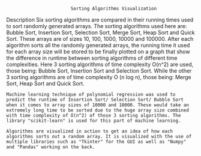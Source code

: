 
                            Sorting Algorithms Visualization
Description
	Six sorting algorithms are compared in their running times used to sort randomly generated arrays. The sorting algorithms used here are: Bubble Sort, Insertion Sort, Selection Sort, Merge Sort, Heap Sort and Quick Sort. These arrays are of sizes 10, 100, 1000, 10000 and 100000. After each algorithm sorts all the randomly generated arrays, the running time it used for each array size will be stored to be finally plotted on a graph that show the difference in runtime between sorting algorithms of different time complexities. Here 3 sorting algorithms of time complexity O(n^2) are used, those being: Bubble Sort, Insertion Sort and Selection Sort. While the other 3 sorting algorithms are of time complexity O (n log n), those being: Merge Sort, Heap Sort and Quick Sort.
	
    Machine learning technique of polynomial regression was used to predict the runtime of Insertion Sort/ Selection Sort/ Bubble Sort when it comes to array sizes of 10000 and 10000. These would take an extremely long time to be sorted due to the huge array size combined with time complexity of O(n^2) of those 3 sorting algorithms. The library "scikit-learn" is used for this part of machine learning.

    Algorithms are visualized in action to get an idea of how each algorithms sorts out a random array. It is visualized with the use of multiple libraries such as "Tkinter" for the GUI as well as "Numpy" and "Pandas" working on the back.

 

